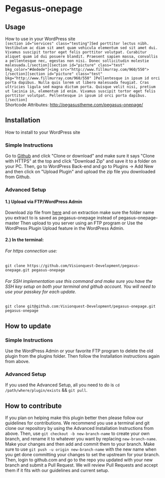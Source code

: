 # Pegasus-onepage
 
## Usage
How to use in your WordPress site<br>
`[section id="services" class="testing"]Sed porttitor lectus nibh. Vestibulum ac diam sit amet quam vehicula elementum sed sit amet dui. Vivamus suscipit tortor eget felis porttitor volutpat. Curabitur aliquet quam id dui posuere blandit. Praesent sapien massa, convallis a pellentesque nec, egestas non nisi. Donec sollicitudin molestie malesuada.[/section][section id="picture" class="test" bkg_color="#dedede"]<img src="http://www.fillmurray.com/960/550">[/section][section id="picture" class="test" bkg="http://www.fillmurray.com/960/550" ]Pellentesque in ipsum id orci porta dapibus. Nulla quis lorem ut libero malesuada feugiat. Cras ultricies ligula sed magna dictum porta. Quisque velit nisi, pretium ut lacinia in, elementum id enim. Vivamus suscipit tortor eget felis porttitor volutpat. Pellentesque in ipsum id orci porta dapibus.[/section]`<br>
Shortcode Attributes: http://pegasustheme.com/pegasus-onepage/


## Installation
How to install to your WordPress site

### Simple Instructions 
Go to [Github](https://github.com/Visionquest-Development/pegasus-onepage "Github") and click "Clone or download" and make sure it says "Clone with HTTPS" at the top and click "Download Zip" and save it to a folder on your PC. Then, go to WordPress Back-end and go to Plugins -> Add New and then click on "Upload Plugin" and upload the zip file you downloaded from Github.

### Advanced Setup 
#### 1.) Upload via FTP/WordPress Admin<br>
Download zip file from [here](https://github.com/Visionquest-Development/pegasus-onepage/archive/master.zip "Github") and on extraction make sure the folder name you extract to is saved as pegasus-onepage instead of pegasus-onepage-master
Then upload to you server using an FTP program or Use the WordPress Plugin Upload feature in the WordPress Admin.<br>
#### 2.) In the terminal:
###### For https connection use:
`git clone https://github.com/Visionquest-Development/pegasus-onepage.git pegasus-onepage`

###### For SSH implementation use this command and make sure you have the SSH key setup on both your terminal and github account. You will need to use your passkey for each update.
`git clone git@github.com:Visionquest-Development/pegasus-onepage.git pegasus-onepage`



## How to update
### Simple Instructions
Use the WordPress Admin or your favorite FTP program to delete the old plugin from the plugins folder. Then follow the Installation instructions again from above.

### Advanced Setup 
If you used the Advanced Setup, all you need to do is `cd /path/where/plugin/exists` && `git pull`.


## How to contribute
If you plan on helping make this plugin better then please follow our guidelines for contributions. We recommend you use a terminal and git clone our repository by using the Advanced Installation Instructions from above. Then, use `git checkout -b new-branch-name` to create your own branch, and rename it to whatever you want by replacing `new-branch-name`. Make your changes and then add and commit them to your branch. Make sure to use `git push -u origin new-branch-name` with the new name when you get done committing your changes to set the upstream for your branch. Then, login to github.com and go to the repo you updated with your new branch and submit a Pull Request. We will review Pull Requests and accept them if it fits with our guidelines and current setup.




